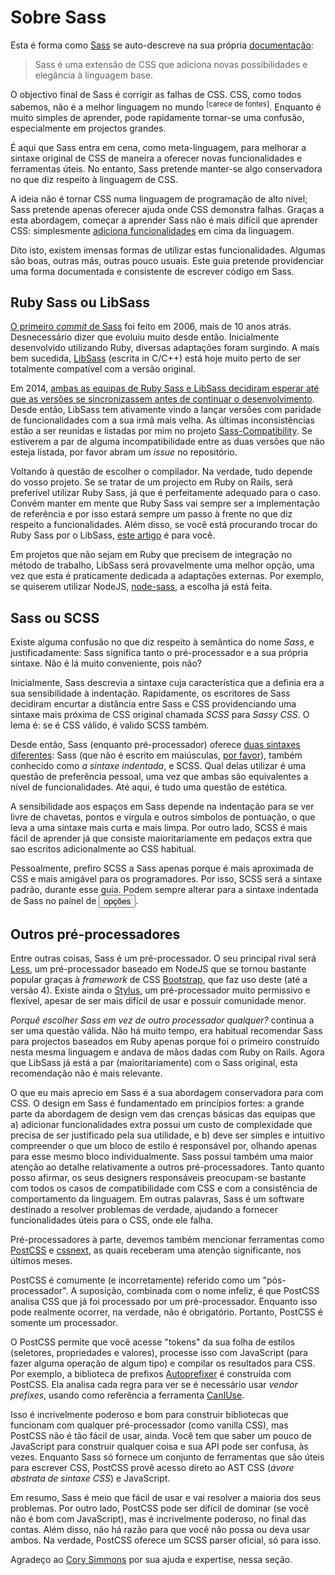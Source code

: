 
# Sobre Sass

Esta é forma como [Sass](http://sass-lang.com) se auto-descreve na sua própria [documentação](http://sass-lang.com/documentation/file.SASS_REFERENCE.html):

> Sass é uma extensão de CSS que adiciona novas possibilidades e elegância à linguagem base.

O objectivo final de Sass é corrigir as falhas de CSS. CSS, como todos sabemos, não é a melhor linguagem no mundo <sup>[carece de fontes]</sup>. Enquanto é muito simples de aprender, pode rapidamente tornar-se uma confusão, especialmente em projectos grandes.

É aqui que Sass entra em cena, como meta-linguagem, para melhorar a sintaxe original de CSS de maneira a oferecer novas funcionalidades e ferramentas úteis. No entanto, Sass pretende manter-se algo conservadora no que diz respeito à linguagem de CSS.

A ideia não é tornar CSS numa linguagem de programação de alto nível; Sass pretende apenas oferecer ajuda onde CSS demonstra falhas. Graças a esta abordagem, começar a aprender Sass não é mais difícil que aprender CSS: simplesmente [adiciona funcionalidades](http://sitepoint.com/sass-reference/) em cima da linguagem.

Dito isto, existem imensas formas de utilizar estas funcionalidades. Algumas são boas, outras más, outras pouco usuais. Este guia pretende providenciar uma forma documentada e consistente de escrever código em Sass.

## Ruby Sass ou LibSass

[O primeiro _commit_ de Sass](https://github.com/hcatlin/sass/commit/fa5048ba405619273e474a50400c7243fbff54fe) foi feito em 2006, mais de 10 anos atrás. Desnecessário dizer que evoluiu muito desde então. Inicialmente desenvolvido utilizando Ruby, diversas adaptações foram surgindo. A mais bem sucedida, [LibSass](http://webdesign.tutsplus.com/articles/getting-to-know-libsass--cms-23114) (escrita in C/C++) está hoje muito perto de ser totalmente compatível com a versão original.

Em 2014, [ambas as equipas de Ruby Sass e LibSass decidiram esperar até que as versões se sincronizassem antes de continuar o desenvolvimento](https://github.com/sass/libsass/wiki/The-LibSass-Compatibility-Plan). Desde então, LibSass tem ativamente vindo a lançar versões com paridade de funcionalidades com a sua irmã mais velha. As últimas inconsistências estão a ser reunidas e listadas por mim no projeto [Sass-Compatibility](http://sass-compatibility.github.io). Se estiverem a par de alguma incompatibilidade entre as duas versões que não esteja listada, por favor abram um _issue_ no repositório.

Voltando à questão de escolher o compilador. Na verdade, tudo depende do vosso projeto. Se se tratar de um projecto em Ruby on Rails, será preferível utilizar Ruby Sass, já que é perfeitamente adequado para o caso. Convém manter em mente que Ruby Sass vai sempre ser a implementação de referência e por isso estará sempre um passo à frente no que diz respeito a funcionalidades. Além disso, se você está procurando trocar do Ruby Sass por o LibSass, [este artigo](http://www.sitepoint.com/switching-ruby-sass-libsass/) é para você.

Em projetos que não sejam em Ruby que precisem de integração no método de trabalho, LibSass será provavelmente uma melhor opção, uma vez que esta é praticamente dedicada a adaptações externas. Por exemplo, se quiserem utilizar NodeJS, [node-sass](https://github.com/sass/node-sass), a escolha já está feita.

## Sass ou SCSS

Existe alguma confusão no que diz respeito à semântica do nome *Sass*, e justificadamente: Sass significa tanto o pré-processador e a sua própria sintaxe. Não é lá muito conveniente, pois não?

Inicialmente, Sass descrevia a sintaxe cuja característica que a definia era a sua sensibilidade à indentação. Rapidamente, os escritores de Sass decidiram encurtar a distância entre Sass e CSS providenciando uma sintaxe mais próxima de CSS original chamada *SCSS* para *Sassy CSS*. O lema é: se é CSS válido, é valido SCSS também.

Desde então, Sass (enquanto pré-processador) oferece [duas sintaxes diferentes](http://www.sitepoint.com/whats-difference-sass-scss/): Sass (que não é escrito em maiúsculas, [por favor](http://sassnotsass.com)), também conhecido como *a sintaxe indentada*, e SCSS. Qual delas utilizar é uma questão de preferência pessoal, uma vez que ambas são equivalentes a nível de funcionalidades. Até aqui, é tudo uma questão de estética.

A sensibilidade aos espaços em Sass depende na indentação para se ver livre de chavetas, pontos e vírgula e outros símbolos de pontuação, o que leva a uma sintaxe mais curta e mais limpa. Por outro lado, SCSS é mais fácil de aprender já que consiste maioritariamente em pedaços extra que sao escritos adicionalmente ao CSS habitual.

Pessoalmente, prefiro SCSS a Sass apenas porque é mais aproximada de CSS e mais amigável para os programadores. Por isso, SCSS será a sintaxe padrão, durante esse guia. Podem sempre alterar para a sintaxe indentada de Sass no painel de <button type="button" data-a11y-dialog-show="options-panel" class="link-like">opções</button>.

## Outros pré-processadores

Entre outras coisas, Sass é um pré-processador. O seu principal rival será [Less](http://lesscss.org/), um pré-processador baseado em NodeJS que se tornou bastante popular graças à *framework* de CSS [Bootstrap](http://getbootstrap.com/), que faz uso deste (até a versão 4). Existe ainda o [Stylus](http://learnboost.github.io/stylus/), um pré-processador muito permissivo e flexível, apesar de ser mais difícil de usar e possuir comunidade menor.

*Porquê escolher Sass em vez de outro processador qualquer?* continua a ser uma questão válida. Não há muito tempo, era habitual recomendar Sass para projectos baseados em Ruby apenas porque foi o primeiro construído nesta mesma linguagem e andava de mãos dadas com Ruby on Rails. Agora que LibSass já está a par (maioritariamente) com o Sass original, esta recomendação não é mais relevante.

O que eu mais aprecio em Sass é a sua abordagem conservadora para com CSS. O design em Sass é fundamentado em princípios fortes: a grande parte da abordagem de design vem das crenças básicas das equipas que a) adicionar funcionalidades extra possui um custo de complexidade que precisa de ser justificado pela sua utilidade, e b) deve ser simples e intuitivo compreender o que um bloco de estilo é responsável por, olhando apenas para esse mesmo bloco individualmente. Sass possui também uma maior atenção ao detalhe relativamente a outros pré-processadores. Tanto quanto posso afirmar, os seus designers responsáveis preocupam-se bastante com todos os casos de compatibilidade com CSS e com a consistência de comportamento da linguagem. Em outras palavras, Sass é um software destinado a resolver problemas de verdade, ajudando a fornecer funcionalidades úteis para o CSS, onde ele falha.

Pré-processadores à parte, devemos também mencionar ferramentas como [PostCSS](https://github.com/postcss/postcss) e [cssnext](https://cssnext.github.io/), as quais receberam uma atenção significante, nos últimos meses.

PostCSS é comumente (e incorretamente) referido como um "pós-processador". A suposição, combinada com o nome infeliz, é que PostCSS analisa CSS que já foi processado por um pré-processador. Enquanto isso pode realmente ocorrer, na verdade, não é obrigatório. Portanto, PostCSS é somente um processador.

O PostCSS permite que você acesse "tokens" da sua folha de estilos (seletores, propriedades e valores), processe isso com JavaScript (para fazer alguma operação de algum tipo) e compilar os resultados para CSS. Por exemplo, a biblioteca de prefixos [Autoprefixer](https://github.com/postcss/autoprefixer) é construída com PostCSS. Ela analisa cada regra para ver se é necessário usar *vendor prefixes*, usando como referência a ferramenta [CanIUse](http://caniuse.com).

Isso é incrivelmente poderoso e bom para construir bibliotecas que funcionam com qualquer pré-processador (como vanilla CSS), mas PostCSS não é tão fácil de usar, ainda. Você tem que saber um pouco de JavaScript para construir qualquer coisa e sua API pode ser confusa, às vezes. Enquanto Sass só fornece um conjunto de ferramentas que são úteis para escrever CSS, PostCSS provê acesso direto ao AST CSS (*ávore abstrata de sintaxe CSS*) e JavaScript.

Em resumo, Sass é meio que fácil de usar e vai resolver a maioria dos seus problemas. Por outro lado, PostCSS pode ser difícil de dominar (se você não é bom com JavaScript), mas é incrivelmente poderoso, no final das contas. Além disso, não há razão para que você não possa ou deva usar ambos. Na verdade, PostCSS oferece um SCSS parser oficial, só para isso.

<div class="note">
    <p>Agradeço ao <a href="https://github.com/corysimmons">Cory Simmons</a> por sua ajuda e expertise, nessa seção.</p>
</div>
